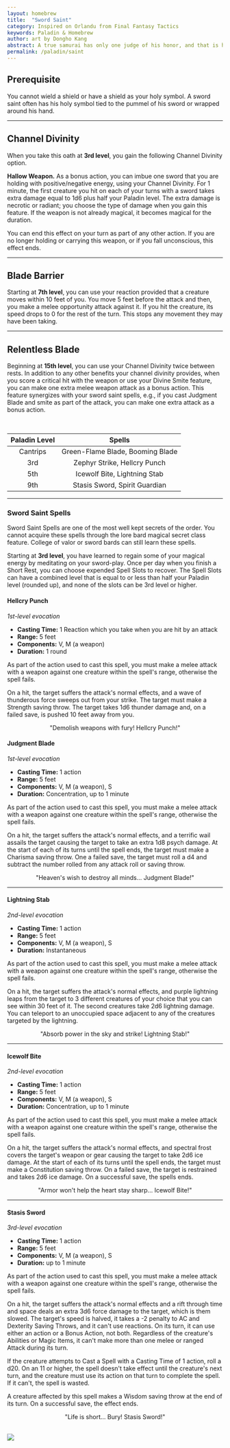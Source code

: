 ```yaml
---
layout: homebrew
title:  "Sword Saint"
category: Inspired on Orlandu from Final Fantasy Tactics
keywords: Paladin & Homebrew
author: art by Dongho Kang
abstract: A true samurai has only one judge of his honor, and that is himself. Decisions you make and how those decisions are carried out are a reflection of who you truly are. You cannot hide from yourself. - Akodo's Leadership, Legend of the Five Rings
permalink: /paladin/saint
---
```






## Prerequisite


You cannot wield a shield or have a shield as your holy symbol. A sword saint often has his holy symbol tied to the pummel of his sword or wrapped around his hand.

___


## Channel Divinity
When you take this oath at **3rd level**, you gain the following Channel Divinity option.


**Hallow Weapon.** As a bonus action, you can imbue one sword that you are holding with positive/negative energy, using your Channel Divinity. For 1 minute, the first creature you hit on each of your turns with a sword takes extra damage equal to 1d6 plus half your Paladin level. The extra damage is necrotic or radiant; you choose the type of damage when you gain this feature. If the weapon is not already magical, it becomes magical for the duration.

You can end this effect on your turn as part of any other action. If you are no longer holding or carrying this weapon, or if you fall unconscious, this effect ends.




 ___



## Blade Barrier

Starting at **7th level**, you can use your reaction provided that a creature moves within 10 feet of you.
You move 5 feet before the attack and then, you make a melee opportunity attack against it. If you hit the creature, its speed drops to 0 for the rest of the turn. This stops any movement they may have been taking.

___


## Relentless Blade

Beginning at **15th level**, you can use your Channel Divinity twice between rests. In addition to any other benefits your channel divinity provides, when you score a critical hit with the weapon or use your Divine Smite feature, you can make one extra melee weapon attack as a bonus action. This feature synergizes with your sword saint spells, e.g., if you cast Judgment Blade and smite as part of the attack, you can make one extra attack as a bonus action. 


<br>

| Paladin Level | Spells  |
|:---:|:---:|
| Cantrips | Green-Flame Blade, Booming Blade |
| 3rd | Zephyr Strike, Hellcry Punch |
| 5th | Icewolf Bite, Lightning Stab |
| 9th | Stasis Sword, Spirit Guardian |



___

### Sword Saint Spells

Sword Saint Spells are one of the most well kept secrets of the order. You cannot acquire these spells through the lore bard magical secret class feature. College of valor or sword bards can still learn these spells.  


Starting at **3rd level**, you have learned to regain some of your magical energy by meditating on your sword-play. Once per day when you finish a Short Rest, you can choose expended Spell Slots to recover. The Spell Slots can have a combined level that is equal to or less than half your Paladin level (rounded up), and none of the slots can be 3rd level or higher.


#### Hellcry Punch
*1st-level evocation*

- **Casting Time:** 1 Reaction which you take when you are hit by an attack
- **Range:** 5 feet
- **Components:** V, M (a weapon)
- **Duration:** 1 round


As part of the action used to cast this spell, you must make a melee attack with a weapon against one creature within the spell's range, otherwise the spell fails.

On a hit, the target suffers the attack's normal effects, and a wave of thunderous force sweeps out from your strike. The target must make a Strength saving throw. The target takes 1d6 thunder damage and, on a failed save, is pushed 10 feet away from you.


<div style="text-align: center;">
"Demolish weapons with fury! Hellcry Punch!"
</div>
<img src="{{ site.baseurl }}/assets/img/grunge.png" alt="" class="line tag flip">
<br>



#### Judgment Blade
*1st-level evocation*

- **Casting Time:** 1 action
- **Range:** 5 feet
- **Components:** V, M (a weapon), S
- **Duration:** Concentration, up to 1 minute


As part of the action used to cast this spell, you must make a melee attack with a weapon against one creature within the spell's range, otherwise the spell fails.

On a hit, the target suffers the attack's normal effects, and a terrific wail assails the target causing the target to take an extra 1d8 psych damage. At the start of each of its turns until the spell ends, the target must make a Charisma saving throw. One a failed save, the target must roll a d4 and subtract the number rolled from any attack roll or saving throw. 


<div style="text-align: center;">
"Heaven's wish to destroy all minds... Judgment Blade!"
</div>
<img src="{{ site.baseurl }}/assets/img/grunge.png" alt="" class="line tag flip">
<br>

___

#### Lightning Stab
*2nd-level evocation*

- **Casting Time:** 1 action
- **Range:** 5 feet
- **Components:** V, M (a weapon), S
- **Duration:** Instantaneous


As part of the action used to cast this spell, you must make a melee attack with a weapon against one creature within the spell's range, otherwise the spell fails.



On a hit, the target suffers the attack's normal effects, and purple lightning leaps from the target to 3 different creatures of your choice that you can see within 30 feet of it. The second creatures take 2d6 lightning damage. You can teleport to an unoccupied space adjacent to any of the creatures targeted by the lightning.

<div style="text-align: center;">
"Absorb power in the sky and strike! Lightning Stab!"
</div>
<img src="{{ site.baseurl }}/assets/img/grunge.png" alt="" class="line tag flip">
<br>

___


#### Icewolf Bite
*2nd-level evocation*

- **Casting Time:** 1 action
- **Range:** 5 feet
- **Components:** V, M (a weapon), S
- **Duration:** Concentration, up to 1 minute


As part of the action used to cast this spell, you must make a melee attack with a weapon against one creature within the spell's range, otherwise the spell fails.


On a hit, the target suffers the attack's normal effects, and spectral frost covers the target's weapon or gear causing the target to take 2d6 ice damage. At the start of each of its turns until the spell ends, the target must make a Constitution saving throw. On a failed save, the target is restrained and takes 2d6 ice damage. On a successful save, the spells ends.


<div style="text-align: center;">
"Armor won't help the heart stay sharp... Icewolf Bite!"
</div>
<img src="{{ site.baseurl }}/assets/img/grunge.png" alt="" class="line tag flip">
<br>

___


#### Stasis Sword
*3rd-level evocation*

- **Casting Time:** 1 action
- **Range:** 5 feet
- **Components:** V, M (a weapon), S
- **Duration:** up to 1 minute


As part of the action used to cast this spell, you must make a melee attack with a weapon against one creature within the spell's range, otherwise the spell fails.


On a hit, the target suffers the attack's normal effects and a rift through time and space deals an extra 3d6 force damage to the target, which is them slowed. The target's speed is halved, it takes a -2 penalty to AC and Dexterity Saving Throws, and it can't use reactions. On its turn, it can use either an action or a Bonus Action, not both. Regardless of the creature's Abilities or Magic Items, it can't make more than one melee or ranged Attack during its turn.

If the creature attempts to Cast a Spell with a Casting Time of 1 action, roll a d20. On an 11 or higher, the spell doesn't take effect until the creature's next turn, and the creature must use its action on that turn to complete the spell. If it can't, the spell is wasted.

A creature affected by this spell makes a Wisdom saving throw at the end of its turn. On a successful save, the effect ends.


<div style="text-align: center;">
"Life is short... Bury! Stasis Sword!"
</div>
<br>

<img
  src='https://i.pinimg.com/564x/20/3b/ca/203bcac0eb546a7abbefeb4f1c26424a.jpg'
  style='overflow: hidden; mix-blend-mode:multiply'/>  
  
    

